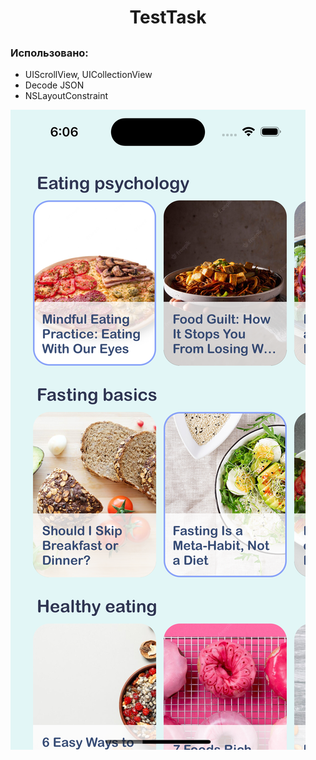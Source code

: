 <h1 align="center">TestTask</h1>
<h2 align="center">
  
### Использовано:

- UIScrollView, UICollectionView
- Decode JSON
- NSLayoutConstraint

![](https://github.com/Komigen/TestTask/blob/main/ScreenShot.png)
